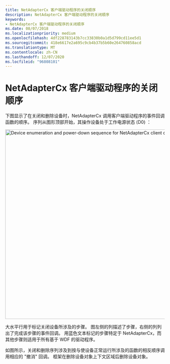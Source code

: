 ```yaml
---
title: NetAdapterCx 客户端驱动程序的关闭顺序
description: NetAdapterCx 客户端驱动程序的关闭顺序
keywords:
- NetAdapterCx 客户端驱动程序的关闭顺序
ms.date: 08/07/2018
ms.localizationpriority: medium
ms.openlocfilehash: 4df228783143b7cc33830b0a1d5d799cd11ee5d1
ms.sourcegitcommit: 418e6617e2a695c9cb4b37b5b60e264760858acd
ms.translationtype: MT
ms.contentlocale: zh-CN
ms.lasthandoff: 12/07/2020
ms.locfileid: "96808101"
---
```

# <a name="power-down-sequence-for-a-netadaptercx-client-driver"></a>NetAdapterCx 客户端驱动程序的关闭顺序

下图显示了在关闭和删除设备时，NetAdapterCx 调用客户端驱动程序的事件回调函数的顺序。 序列从图形顶部开始，其操作设备处于工作电源状态 (D0) ：

<img src="images/netadaptercx-powerdown.png" alt="Device enumeration and power-down sequence for NetAdapterCx client driver" title="NetAdapterCx 客户端驱动程序的设备枚举和关机顺序" style="width: 600px;"/>

大水平行用于标记关闭设备所涉及的步骤。 图左侧的列描述了步骤，右侧的列列出了完成该步骤的事件回调。 用蓝色文本标记的步骤特定于 NetAdapterCx，而其他步骤则适用于所有基于 WDF 的驱动程序。

如图所示，关闭和删除序列涉及到按与使设备正常运行所涉及的函数的相反顺序调用相应的 "撤消" 回调。 框架在删除设备对象上下文区域后删除设备对象。
